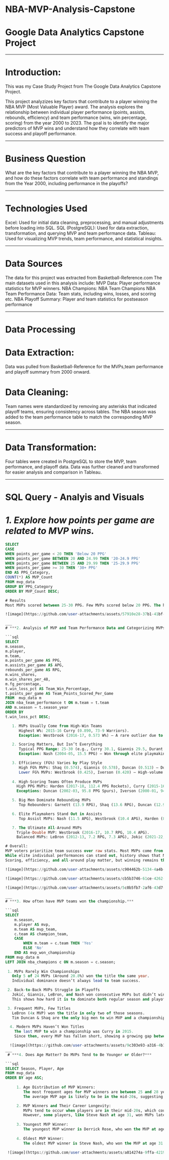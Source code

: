 # NBA-MVP-Analysis-Capstone
# Google Data Analytics Capstone Project
___
# Introduction:

This was my Case Study Project from The Google Data Analytics Capstone Project. 

This project analyzizes key factors that contribute to a player winning the NBA MVP (Most Valuable Player) award. The analysis explores the relationship between individual player performance (points, assists, rebounds, efficiency) and team performance (wins, win percentage, scoring) from the year 2000 to 2023. The goal is to identify the major predictors of MVP wins and understand how they correlate with team success and playoff performance.
___
# Business Question

What are the key factors that contribute to a player winning the NBA MVP, and how do these factors correlate with team performance and standings from the Year 2000, including performance in the playoffs?
___
# Technologies Used

Excel: Used for initial data cleaning, preprocessing, and manual adjustments before loading into SQL.
SQL (PostgreSQL): Used for data extraction, transformation, and querying MVP and team performance data.
Tableau: Used for visualizing MVP trends, team performance, and statistical insights.
___
# Data Sources

The data for this project was extracted from Basketball-Reference.com 
The main datasets used in this analysis include:
MVP Data: Player performance statistics for MVP winners.
NBA Champions: NBA Team Champions
NBA Team Performance Data: Team stats, including wins, losses, and scoring etc.
NBA Playoff Summary: Player and team statistics for postseason performance 
___
# Data Processing
# Data Extraction:

Data was pulled from Basketball-Reference for the MVPs,team performance and playoff summary from 2000 onward.
# Data Cleaning:

Team names were standardized by removing any asterisks that indicated playoff teams, ensuring consistency across tables.
The NBA season was added to the team performance table to match the corresponding MVP season.
___
# Data Transformation:

Four tables were created in PostgreSQL to store the MVP, team performance, and playoff data.
Data was further cleaned and transformed for easier analysis and comparison in Tableau.
___
# SQL Query - Analyis and Visuals

# ***1. Explore how points per game are related to MVP wins.*** 

```sql
SELECT 
CASE 
WHEN points_per_game < 20 THEN 'Below 20 PPG'
WHEN points_per_game BETWEEN 20 AND 24.99 THEN '20-24.9 PPG'
WHEN points_per_game BETWEEN 25 AND 29.99 THEN '25-29.9 PPG'
WHEN points_per_game >= 30 THEN '30+ PPG'
END AS PPG_Category, 
COUNT(*) AS MVP_Count
FROM mvp_data
GROUP BY PPG_Category
ORDER BY MVP_Count DESC;

# Results 
Most MVPs scored between 25-30 PPG. Few MVPs scored below 20 PPG. The highest-scoring MVPs (30+ PPG) are not rare but not the majority either. PPG is an important factor—MVPs tend to be strong scorers, but they don’t always need to lead the league in scoring. While high scoring helps, it’s not the only factor (e.g., Steve Nash won MVP with around 15-18 PPG). 

![image](https://github.com/user-attachments/assets/57910e28-37b1-41bf-aaa6-880f6c3cd000)

___
# ***2. Analysis of MVP and Team Performance Data and Categorizing MVPs into High-Scoring vs. All-Around.***

```sql
SELECT
m.season,
m.player,
m.team,
m.points_per_game AS PPG,
m.assists_per_game AS APG,
rebounds_per_game AS RPG,
m.wins_shares,
m.win_shares_per_48,
m.fg_percentage,
t.win_loss_pct AS Team_Win_Percentage,
t.points_per_game AS Team_Points_Scored_Per_Game
FROM  mvp_data m
JOIN nba_team_performance t ON m.team = t.team
AND m.season = t.season_year
ORDER BY  
t.win_loss_pct DESC;

   1. MVPs Usually Come from High-Win Teams
      Highest W%: 2015-16 Curry (0.890, 73-9 Warriors).
      Exception: Westbrook (2016-17, 0.573 W%) – A rare outlier due to his triple-double season. 

   2. Scoring Matters, But Isn’t Everything
      Typical PPG Range: 25-30 (e.g., Curry 30.1, Giannis 29.5, Durant 32).
      Exception: Nash (2004-05, 15.5 PPG) – Won through elite playmaking and team success. 

   3. Efficiency (FG%) Varies by Play Style
      High FG% MVPs: Shaq (0.574), Giannis (0.578), Duncan (0.513) – Dominant big men.
      Lower FG% MVPs: Westbrook (0.425), Iverson (0.420) – High-volume scorers. 
 
   4. High-Scoring Teams Often Produce MVPs
     High PPG MVPs: Harden (2017-18, 112.4 PPG Rockets), Curry (2015-16, 114.9 PPG Warriors).
     Exceptions: Duncan (2002-03, 95.8 PPG Spurs), Iverson (2000-01, 94.7 PPG 76ers). 

   5. Big Men Dominate Rebounding MVPs
      Top Rebounders: Garnett (13.9 RPG), Shaq (13.6 RPG), Duncan (12.9 RPG). 

   6. Elite Playmakers Stand Out in Assists
      Top Assist MVPs: Nash (11.5 APG), Westbrook (10.4 APG), Harden (8.8 APG). 

   7. The Ultimate All-Around MVPs
     Triple-Double MVP: Westbrook (2016-17, 10.7 RPG, 10.4 APG).
     Balanced MVPs: LeBron (2012-13, 7.2 RPG, 7.3 APG), Jokic (2021-22, 13.8 RPG, 7.9 APG).

# Overall:
MVP voters prioritize team success over raw stats. Most MVPs come from 0.700+ W% teams, highlighting the emphasis on winning. 
While elite individual performances can stand out, history shows that MVPs are usually the best players on top-tier teams. 
Scoring, efficiency, and all-around play matter, but winning remains the strongest MVP predictor. 

![image](https://github.com/user-attachments/assets/c904462b-5134-4a4b-bae4-31dc642c9653)

![image](https://github.com/user-attachments/assets/cb5b3746-61ce-4262-b0d0-6718085fa848)

![image](https://github.com/user-attachments/assets/5c0b5fb7-2af6-43d7-abb9-e396bf950082)

___
# ***3. How often have MVP teams won the championship.***

```sql 
SELECT 
    m.season, 
    m.player AS mvp, 
    m.team AS mvp_team, 
    c.team AS champion_team,
    CASE 
        WHEN m.team = c.team THEN 'Yes'
        ELSE 'No'
    END AS mvp_won_championship
FROM mvp_data m
LEFT JOIN nba_champions c ON m.season = c.season;
   
 1. MVPs Rarely Win Championships
   Only 5 of 24 MVPs (Around 20.8%) won the title the same year.
   Individual dominance doesn’t always lead to team success. 

 2. Back-to-Back MVPs Struggle in Playoffs
   Jokić, Giannis, LeBron, and Nash won consecutive MVPs but didn’t win a title in those seasons.
   This shows how hard it is to dominate both regular season and playoffs. 

 3. Frequent MVPs, Few Titles
   LeBron (4x MVP) won the title in only two of those seasons.
   Tim Duncan & Shaq are the only big men to win MVP and a championship in the same year. 

  4. Modern MVPs Haven’t Won Titles
    The last MVP to win a championship was Curry in 2015.
    Since then, every MVP has fallen short, showing a growing gap between regular-season and playoff success. 

  ![image](https://github.com/user-attachments/assets/9c303e93-a316-4b13-b46d-f88bef57e2de)
___
 # ***4. Does Age Matter? Do MVPs Tend to Be Younger or Older?***

```sql
SELECT Season, Player, Age  
FROM mvp_data  
ORDER BY age ASC;
 
     1. Age Distribution of MVP Winners:
        The most frequent ages for MVP winners are between 25 and 28 years old.
        The average MVP age is likely to be in the mid-20s, suggesting that players in their prime athletic years (mid-20s to late 20s) are most likely to win the MVP. 

     2. MVP Winners and Their Career Longevity:
        MVPs tend to occur when players are in their mid-20s, which could be their peak performance years. 
        However, some players, like Steve Nash at age 31, won MVPs later, showing that a few players can continue excelling past the typical peak age range  
 
     3. Youngest MVP Winner:
        The youngest MVP winner is Derrick Rose, who won the MVP at age 22 during the 2010-11 season.
        
     4. Oldest MVP Winner:
        The oldest MVP winner is Steve Nash, who won the MVP at age 31 during the 2005-06 season. 

 ![image](https://github.com/user-attachments/assets/a814274a-9ffa-4219-9565-746b8247c6fd)

